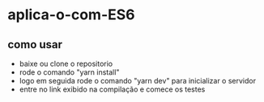 # aplica-o-com-ES6

## como usar 

- baixe ou clone o repositorio
- rode o comando "yarn install"
- logo em seguida rode o comando "yarn dev" para inicializar o servidor
- entre no link exibido na compilação e comece os testes 
